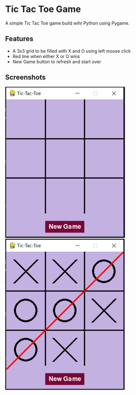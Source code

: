 # Tic Tac Toe Game
A simple Tic Tac Toe game build wiht Python using Pygame.

## Features 
- A 3x3 grid to be filled with X and O using left mouse click
- Red line when either X or O wins
- New Game button to refresh and start over

## Screenshots 
![Startscreen](./Images/Startscreen.PNG)
![Endscreen](./Images/Endscreen.PNG)

